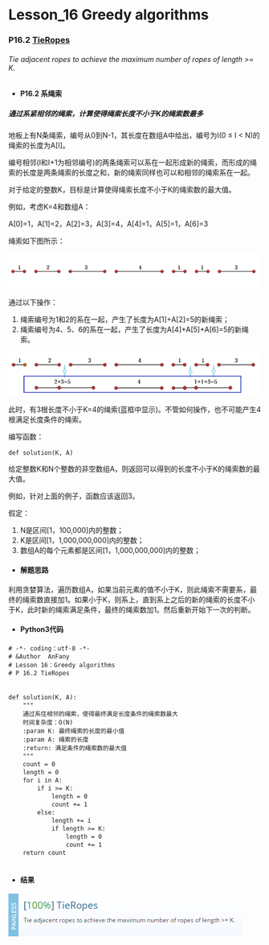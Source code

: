 # Lesson_16 Greedy algorithms  

### P16.2 [TieRopes](https://app.codility.com/programmers/lessons/16-greedy_algorithms/tie_ropes/) 

###### Tie adjacent ropes to achieve the maximum number of ropes of length >= K.

* #### P16.2 系绳索

#####  通过系紧相邻的绳索，计算使得绳索长度不小于K的绳索数最多

地板上有N条绳索，编号从0到N-1，其长度在数组A中给出，编号为I(0 ≤ I < N)的绳索的长度为A[I]。

编号相邻(I和I+1为相邻编号)的两条绳索可以系在一起形成新的绳索，而形成的绳索的长度是两条绳索的长度之和，新的绳索同样也可以和相邻的绳索系在一起。

对于给定的整数K，目标是计算使得绳索长度不小于K的绳索数的最大值。

例如，考虑K=4和数组A：

A[0]=1，A[1]=2，A[2]=3，A[3]=4，A[4]=1，A[5]=1，A[6]=3

绳索如下图所示：

![image](https://github.com/Anfany/Codility-Lessons-By-Python3/blob/master/L16_Greedy%20algorithms/16.2.1.png)

通过以下操作：

  1. 绳索编号为1和2的系在一起，产生了长度为A[1]+A[2]=5的新绳索；
  2. 绳索编号为4、5、6的系在一起，产生了长度为A[4]+A[5]+A[6]=5的新绳索。
 
![image](https://github.com/Anfany/Codility-Lessons-By-Python3/blob/master/L16_Greedy%20algorithms/16.2.2.png) 
  
此时，有3根长度不小于K=4的绳索(蓝框中显示)。不管如何操作，也不可能产生4根满足长度条件的绳索。

编写函数：
```
def solution(K, A)
```

给定整数K和N个整数的非空数组A，则返回可以得到的长度不小于K的绳索数的最大值。

例如，针对上面的例子，函数应该返回3。


假定：
  1. N是区间[1，100,000]内的整数；
  2. K是区间[1，1,000,000,000]内的整数；
  3. 数组A的每个元素都是区间[1，1,000,000,000]内的整数；

* #### 解题思路

利用贪婪算法，遍历数组A，如果当前元素的值不小于K，则此绳索不需要系，最终的绳索数直接加1。如果小于K，则系上，直到系上之后的新的绳索的长度不小于K，此时新的绳索满足条件，最终的绳索数加1。然后重新开始下一次的判断。

* #### Python3代码

```
# -*- coding：utf-8 -*-
# &Author  AnFany
# Lesson 16：Greedy algorithms
# P 16.2 TieRopes


def solution(K, A):
    """
    通过系住相邻的绳索，使得最终满足长度条件的绳索数最大
    时间复杂度：O(N)
    :param K: 最终绳索的长度的最小值
    :param A: 绳索的长度
    :return: 满足条件的绳索数的最大值
    """
    count = 0
    length = 0
    for i in A:
        if i >= K:
            length = 0
            count += 1
        else:
            length += i
            if length >= K:
                length = 0
                count += 1
    return count


```

* #### 结果


![image](https://github.com/Anfany/Codility-Lessons-By-Python3/blob/master/L16_Greedy%20algorithms/16.2.png)
